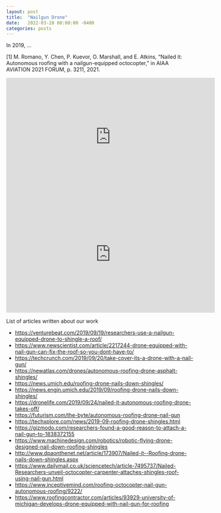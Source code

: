 ```yaml
---
layout: post
title:  "Nailgun Drone"
date:   2022-03-28 00:00:00 -0400
categories: posts
---
```


In 2019, ...

[1] M. Romano, Y. Chen, P. Kuevor, O. Marshall, and E. Atkins, “Nailed it: Autonomous roofing with a nailgun-equipped octocopter,” in AIAA AVIATION 2021 FORUM, p. 3211, 2021.


<iframe width="560" height="315" src="https://www.youtube.com/embed/GA445Flxkjo" title="YouTube video player" frameborder="0" allow="accelerometer; autoplay; clipboard-write; encrypted-media; gyroscope; picture-in-picture" allowfullscreen></iframe>

<iframe width="560" height="315" src="https://www.youtube.com/embed/0oOdiu5n3lQ" title="YouTube video player" frameborder="0" allow="accelerometer; autoplay; clipboard-write; encrypted-media; gyroscope; picture-in-picture" allowfullscreen></iframe>


List of articles written about our work

* https://venturebeat.com/2019/09/19/researchers-use-a-nailgun-equipped-drone-to-shingle-a-roof/
* https://www.newscientist.com/article/2217244-drone-equipped-with-nail-gun-can-fix-the-roof-so-you-dont-have-to/
* https://techcrunch.com/2019/09/20/take-cover-its-a-drone-with-a-nail-gun/
* https://newatlas.com/drones/autonomous-roofing-drone-asphalt-shingles/
* https://news.umich.edu/roofing-drone-nails-down-shingles/
* https://news.engin.umich.edu/2019/09/roofing-drone-nails-down-shingles/
* https://dronelife.com/2019/09/24/nailed-it-autonomous-roofing-drone-takes-off/
* https://futurism.com/the-byte/autonomous-roofing-drone-nail-gun
* https://techxplore.com/news/2019-09-roofing-drone-shingles.html
* https://gizmodo.com/researchers-found-a-good-reason-to-attach-a-nail-gun-to-1838372155
* https://www.machinedesign.com/robotics/robotic-flying-drone-designed-nail-down-roofing-shingles
* http://www.dpaonthenet.net/article/173907/Nailed-it--Roofing-drone-nails-down-shingles.aspx
* https://www.dailymail.co.uk/sciencetech/article-7495737/Nailed-Researchers-unveil-octocopter-carpenter-attaches-shingles-roof-using-nail-gun.html
* https://www.inceptivemind.com/roofing-octocopter-nail-gun-autonomous-roofing/9222/
* https://www.roofingcontractor.com/articles/93929-university-of-michigan-develops-drone-equipped-with-nail-gun-for-roofing 